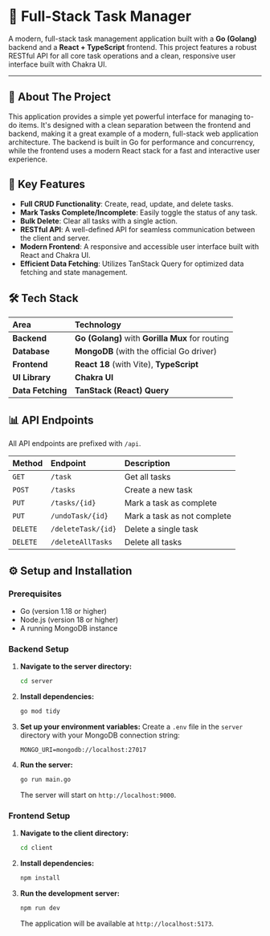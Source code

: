 # 📝 Full-Stack Task Manager

A modern, full-stack task management application built with a **Go (Golang)** backend and a **React + TypeScript** frontend. This project features a robust RESTful API for all core task operations and a clean, responsive user interface built with Chakra UI.

---

## 📖 About The Project

This application provides a simple yet powerful interface for managing to-do items. It's designed with a clean separation between the frontend and backend, making it a great example of a modern, full-stack web application architecture. The backend is built in Go for performance and concurrency, while the frontend uses a modern React stack for a fast and interactive user experience.

## 🚀 Key Features

-   **Full CRUD Functionality**: Create, read, update, and delete tasks.
-   **Mark Tasks Complete/Incomplete**: Easily toggle the status of any task.
-   **Bulk Delete**: Clear all tasks with a single action.
-   **RESTful API**: A well-defined API for seamless communication between the client and server.
-   **Modern Frontend**: A responsive and accessible user interface built with React and Chakra UI.
-   **Efficient Data Fetching**: Utilizes TanStack Query for optimized data fetching and state management.

## 🛠️ Tech Stack

| Area      | Technology                                                                          |
| :-------- | :---------------------------------------------------------------------------------- |
| **Backend** | **Go (Golang)** with **Gorilla Mux** for routing |
| **Database**| **MongoDB** (with the official Go driver) |
| **Frontend**| **React 18** (with Vite), **TypeScript** |
| **UI Library**| **Chakra UI** |
| **Data Fetching**| **TanStack (React) Query**|

## 📊 API Endpoints

All API endpoints are prefixed with `/api`.

| Method   | Endpoint              | Description                    |
| :------- | :-------------------- | :----------------------------- |
| `GET`    | `/task`               | Get all tasks |
| `POST`   | `/tasks`              | Create a new task |
| `PUT`    | `/tasks/{id}`         | Mark a task as complete |
| `PUT`    | `/undoTask/{id}`      | Mark a task as not complete |
| `DELETE` | `/deleteTask/{id}`    | Delete a single task |
| `DELETE` | `/deleteAllTasks`    | Delete all tasks |

## ⚙️ Setup and Installation

### Prerequisites

-   Go (version 1.18 or higher)
-   Node.js (version 18 or higher)
-   A running MongoDB instance

### Backend Setup

1.  **Navigate to the server directory:**
    ```bash
    cd server
    ```
2.  **Install dependencies:**
    ```bash
    go mod tidy
    ```
3.  **Set up your environment variables:**
    Create a `.env` file in the `server` directory with your MongoDB connection string:
    ```
    MONGO_URI=mongodb://localhost:27017
    ```
4.  **Run the server:**
    ```bash
    go run main.go
    ```
    The server will start on `http://localhost:9000`.

### Frontend Setup

1.  **Navigate to the client directory:**
    ```bash
    cd client
    ```
2.  **Install dependencies:**
    ```bash
    npm install
    ```
3.  **Run the development server:**
    ```bash
    npm run dev
    ```
    The application will be available at `http://localhost:5173`.
